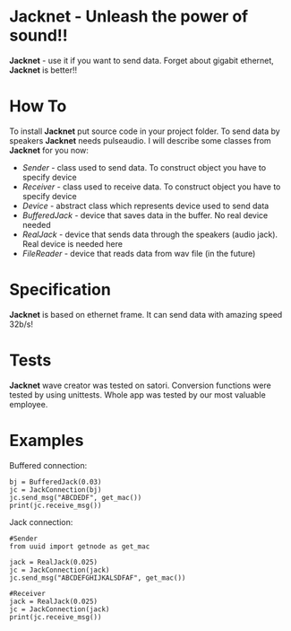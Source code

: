 # Jacknet - Unleash the power of sound!!

**Jacknet** - use it if you want to send data. Forget about gigabit ethernet, **Jacknet** is better!!

# How To
To install **Jacknet** put source code in your project folder. To send data by speakers **Jacknet** needs pulseaudio. I will describe some classes from **Jacknet** for you now:
* *Sender* - class used to send data. To construct object you have to specify device
* *Receiver* - class used to receive data. To construct object you have to specify device
* *Device* - abstract class which represents device used to send data
* *BufferedJack* - device that saves data in the buffer. No real device needed
* *RealJack* - device that sends data through the speakers (audio jack). Real device is needed here
* *FileReader* - device that reads data from wav file (in the future)

# Specification
**Jacknet** is based on ethernet frame. It can send data with amazing speed 32b/s!

# Tests
**Jacknet** wave creator was tested on satori. Conversion functions were tested by using unittests. Whole app was tested by our most valuable employee.

# Examples

Buffered connection: 
```
bj = BufferedJack(0.03) 
jc = JackConnection(bj)
jc.send_msg("ABCDEDF", get_mac())
print(jc.receive_msg())
```
Jack connection:
```
#Sender
from uuid import getnode as get_mac

jack = RealJack(0.025)
jc = JackConnection(jack)
jc.send_msg("ABCDEFGHIJKALSDFAF", get_mac())

#Receiver
jack = RealJack(0.025)
jc = JackConnection(jack)
print(jc.receive_msg())
```